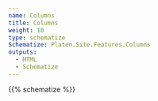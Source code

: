 ```yaml
---
name: Columns
title: Columns
weight: 10
type: schematize
Schematize: Platen.Site.Features.Columns
outputs:
  - HTML
  - Schematize
---
```


{{% schematize %}}
